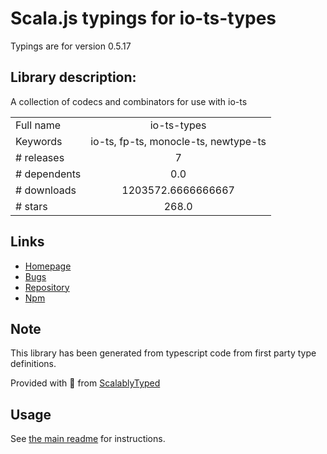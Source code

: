 
# Scala.js typings for io-ts-types

Typings are for version 0.5.17

## Library description:
A collection of codecs and combinators for use with io-ts

|                    |                 |
| ------------------ | :-------------: |
| Full name          | io-ts-types |
| Keywords           | io-ts, fp-ts, monocle-ts, newtype-ts |
| # releases         | 7 |
| # dependents       | 0.0 |
| # downloads        | 1203572.6666666667 |
| # stars            | 268.0 |

## Links
- [Homepage](https://github.com/gcanti/io-ts-types)
- [Bugs](https://github.com/gcanti/io-ts-types/issues)
- [Repository](https://github.com/gcanti/io-ts-types)
- [Npm](https://www.npmjs.com/package/io-ts-types)
    


## Note
This library has been generated from typescript code from first party type definitions.

Provided with :purple_heart: from [ScalablyTyped](https://github.com/oyvindberg/ScalablyTyped)

## Usage
See [the main readme](../../readme.md) for instructions.


